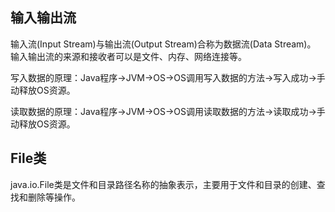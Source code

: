 ## 输入输出流
输入流(Input Stream)与输出流(Output Stream)合称为数据流(Data Stream)。
输入输出流的来源和接收者可以是文件、内存、网络连接等。
 
写入数据的原理：Java程序→JVM→OS→OS调用写入数据的方法→写入成功→手动释放OS资源。

读取数据的原理：Java程序→JVM→OS→OS调用读取数据的方法→读取成功→手动释放OS资源。

## File类
java.io.File类是文件和目录路径名称的抽象表示，主要用于文件和目录的创建、查找和删除等操作。
